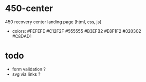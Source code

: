 # 450-center

450 recovery center landing page (html, css, js)

- colors:
  #FEFEFE
  #C12F2F
  #555555
  #B3EFB2
  #E8F1F2
  #020302
  #C8DAD1

# todo

- form validation ?
- svg via links ?
